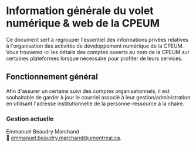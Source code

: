 # Information générale du volet numérique & web de la CPEUM

Ce document sert à regrouper l'essentiel des informations privées relatives à l'organisation des activités de développement numérique de la CPEUM.
Vous trouverez ici les détails des comptes ouverts au nom de la CPEUM sur certaines plateformes lorsque nécessaire pour profiter de leurs services.

## Fonctionnement général

Afin d'assurer un certains suivi des comptes organisationnels, il est souhaitable de garder à jour le courriel associé à leur gestion/administration en utilisant l'adresse institutionnelle de la personne-ressource à la chaire.

### Gestion actuelle

Emmanuel Beaudry Marchand<br>
:email: <emmanuel.beaudry.marchand@umontreal.ca>.
